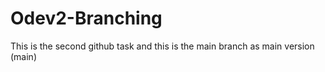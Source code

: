 # Odev2-Branching
 
 This is the second github task and this is the main branch as main version (main)
